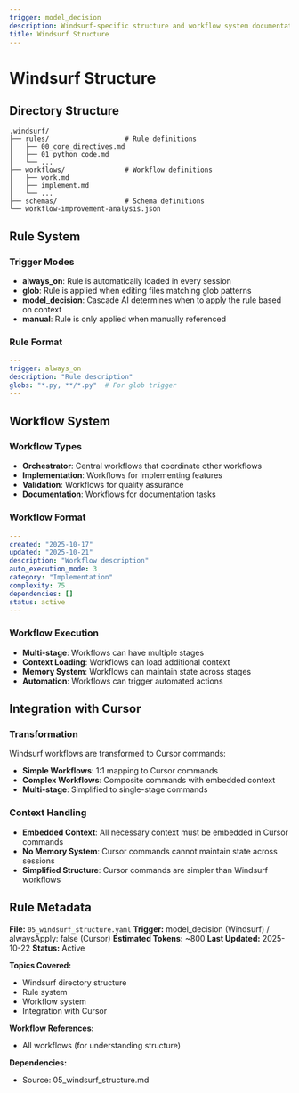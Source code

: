 ```yaml
---
trigger: model_decision
description: Windsurf-specific structure and workflow system documentation
title: Windsurf Structure
---
```


# Windsurf Structure

## Directory Structure

```text
.windsurf/
├── rules/                   # Rule definitions
│   ├── 00_core_directives.md
│   ├── 01_python_code.md
│   └── ...
├── workflows/               # Workflow definitions
│   ├── work.md
│   ├── implement.md
│   └── ...
├── schemas/                 # Schema definitions
└── workflow-improvement-analysis.json
```

## Rule System

### Trigger Modes

- **always_on**: Rule is automatically loaded in every session
- **glob**: Rule is applied when editing files matching glob patterns
- **model_decision**: Cascade AI determines when to apply the rule based on context
- **manual**: Rule is only applied when manually referenced

### Rule Format

```yaml
---
trigger: always_on
description: "Rule description"
globs: "*.py, **/*.py"  # For glob trigger
---
```

## Workflow System

### Workflow Types

- **Orchestrator**: Central workflows that coordinate other workflows
- **Implementation**: Workflows for implementing features
- **Validation**: Workflows for quality assurance
- **Documentation**: Workflows for documentation tasks

### Workflow Format

```yaml
---
created: "2025-10-17"
updated: "2025-10-21"
description: "Workflow description"
auto_execution_mode: 3
category: "Implementation"
complexity: 75
dependencies: []
status: active
---
```

### Workflow Execution

- **Multi-stage**: Workflows can have multiple stages
- **Context Loading**: Workflows can load additional context
- **Memory System**: Workflows can maintain state across stages
- **Automation**: Workflows can trigger automated actions

## Integration with Cursor

### Transformation

Windsurf workflows are transformed to Cursor commands:

- **Simple Workflows**: 1:1 mapping to Cursor commands
- **Complex Workflows**: Composite commands with embedded context
- **Multi-stage**: Simplified to single-stage commands

### Context Handling

- **Embedded Context**: All necessary context must be embedded in Cursor commands
- **No Memory System**: Cursor commands cannot maintain state across sessions
- **Simplified Structure**: Cursor commands are simpler than Windsurf workflows

## Rule Metadata

**File:** `05_windsurf_structure.yaml`
**Trigger:** model_decision (Windsurf) / alwaysApply: false (Cursor)
**Estimated Tokens:** ~800
**Last Updated:** 2025-10-22
**Status:** Active

**Topics Covered:**
- Windsurf directory structure
- Rule system
- Workflow system
- Integration with Cursor

**Workflow References:**
- All workflows (for understanding structure)

**Dependencies:**
- Source: 05_windsurf_structure.md
